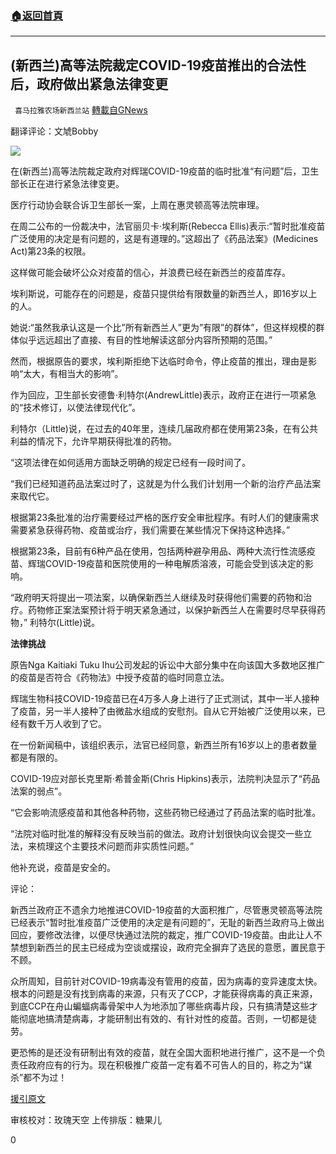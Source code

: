 ###  [:house:返回首頁](https://github.com/ourhimalayas/txt)
---

## (新西兰)高等法院裁定COVID-19疫苗推出的合法性后，政府做出紧急法律变更
` 喜马拉雅农场新西兰站` [轉載自GNews](https://gnews.org/zh-hans/1264218/)

翻译评论：文虓Bobby

![]()![](https://gnews-media-offload.s3.amazonaws.com/wp-content/uploads/2021/05/22060848/052203.png)

在(新西兰)高等法院裁定政府对辉瑞COVID-19疫苗的临时批准“有问题”后，卫生部长正在进行紧急法律变更。

医疗行动协会联合诉卫生部长一案，上周在惠灵顿高等法院审理。

在周二公布的一份裁决中，法官丽贝卡·埃利斯(Rebecca Ellis)表示:“暂时批准疫苗广泛使用的决定是有问题的，这是有道理的。”这超出了《药品法案》(Medicines Act)第23条的权限。

这样做可能会破坏公众对疫苗的信心，并浪费已经在新西兰的疫苗库存。

埃利斯说，可能存在的问题是，疫苗只提供给有限数量的新西兰人，即16岁以上的人。

她说:“虽然我承认这是一个比”所有新西兰人”更为”有限”的群体”，但这样规模的群体似乎远远超出了直接、有目的性地解读这部分内容所预期的范围。”

然而，根据原告的要求，埃利斯拒绝下达临时命令，停止疫苗的推出，理由是影响“太大，有相当大的影响”。

作为回应，卫生部长安德鲁·利特尔(AndrewLittle)表示，政府正在进行一项紧急的“技术修订，以使法律现代化”。

利特尔（Little)说，在过去的40年里，连续几届政府都在使用第23条，在有公共利益的情况下，允许早期获得批准的药物。

“这项法律在如何适用方面缺乏明确的规定已经有一段时间了。

“我们已经知道药品法案过时了，这就是为什么我们计划用一个新的治疗产品法案来取代它。

根据第23条批准的治疗需要经过严格的医疗安全审批程序。有时人们的健康需求需要紧急获得药物、疫苗或治疗，我们需要在某些情况下保持这种选择。”

根据第23条，目前有6种产品在使用，包括两种避孕用品、两种大流行性流感疫苗、辉瑞COVID-19疫苗和医院使用的一种电解质溶液，可能会受到该决定的影响。

“政府明天将提出一项法案，以确保新西兰人继续及时获得他们需要的药物和治疗。药物修正案法案预计将于明天紧急通过，以保护新西兰人在需要时尽早获得药物，” 利特尔(Little)说。

**法律挑战**

原告Nga Kaitiaki Tuku Ihu公司发起的诉讼中大部分集中在向该国大多数地区推广的疫苗是否符合《药物法》中授予疫苗的临时同意立法。

辉瑞生物科技COVID-19疫苗已在4万多人身上进行了正式测试，其中一半人接种了疫苗，另一半人接种了由微盐水组成的安慰剂。自从它开始被广泛使用以来，已经有数千万人收到了它。

在一份新闻稿中，该组织表示，法官已经同意，新西兰所有16岁以上的患者数量都是有限的。

COVID-19应对部长克里斯·希普金斯(Chris Hipkins)表示，法院判决显示了“药品法案的弱点”。

“它会影响流感疫苗和其他各种药物，这些药物已经通过了药品法案的临时批准。

“法院对临时批准的解释没有反映当前的做法。政府计划很快向议会提交一些立法，来梳理这个主要技术问题而非实质性问题。”

他补充说，疫苗是安全的。

评论：

新西兰政府正不遗余力地推进COVID-19疫苗的大面积推广，尽管惠灵顿高等法院已经表示“暂时批准疫苗广泛使用的决定是有问题的”，无耻的新西兰政府马上做出回应，要修改法律，以便尽快通过法院的裁定，推广COVID-19疫苗。由此让人不禁想到新西兰的民主已经成为空谈或摆设，政府完全摒弃了选民的意愿，置民意于不顾。

众所周知，目前针对COVID-19病毒没有管用的疫苗，因为病毒的变异速度太快。根本的问题是没有找到病毒的来源，只有灭了CCP，才能获得病毒的真正来源，到底CCP在舟山蝙蝠病毒骨架中人为地添加了哪些病毒片段，只有搞清楚这些才能彻底地搞清楚病毒，才能研制出有效的、有针对性的疫苗。否则，一切都是徒劳。

更恐怖的是还没有研制出有效的疫苗，就在全国大面积地进行推广，这不是一个负责任政府应有的行为。现在积极推广疫苗一定有着不可告人的目的，称之为“谋杀”都不为过！

[援引原文](https://www.nzherald.co.nz/nz/covid-19-coronavirus-govt-makes-urgent-law-change-after-high-court-ruling-on-legality-of-vaccine-rollout/IWB53LM2XNNFMOK44DSGN66JEU/)

审核校对：玫瑰天空
上传排版：糖果儿

0
